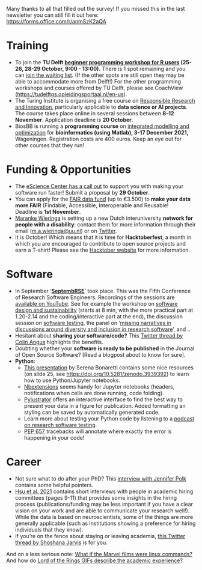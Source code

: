 Many thanks to all that filled out the survey!
If you missed this in the last newsletter you can still fill it out here: https://forms.office.com/r/anmSzK2aQA

# Training
* To join the **TU Delft [beginner programming workshop for R users](https://www.tudelft.nl/en/library/research-data-management/r/training-events/training-for-researchers/data-carpentry-workshop) (25-26, 28-29 October, 9:00 - 13:00).** 
There is 1 spot remaining and you can [join the waiting list](https://www.eventbrite.com/e/data-carpentry-for-social-sciences-online-25-26-28-29-october-tickets-178855841637). 
(If the other spots are still open they may be able to accommodate more from Delft!) 
For the other programming workshops and courses offered by TU Delft, please see CoachView (https://tudelftgs.opleidingsportaal.nl/en-us). 
* The Turing Institute is organising a free course on [Responsible Research and Innovation](https://www.eventsforce.net/turingevents/frontend/reg/thome.csp?pageID=43818&eventID=134), particularly applicable to **data science or AI projects**. 
The course takes place online in several sessions between **8-12 November**. 
Application deadline is **20 October**. 
* BiosBB is running a **programming course** on [integrated modelling and optimization](https://www.biosb.nl/archive-courses/imocourse-2021/) for **bioinformatics (using Matlab), 3-17 December 2021,** Wageningen. 
Registration costs are 400 euros. 
Keep an eye out for other courses that they run!

# Funding & Opportunities
* The [eScience Center has a call out](https://www.esciencecenter.nl/calls-for-proposals/open-call-for-small-scale-initiatives-in-software-performance-optimization/) to support you with making your software run faster! 
Submit a proposal by **29 October**.
* You can apply for the [FAIR data fund](https://data.4tu.nl/info/en/about-your-data/fair-data-fund) (up to €3.500) to **make your data more FAIR** (Findable, Accessible, Interoperable and Reusable!  
Deadline is **1st November**. 
* [Maranke Wieringa](https://www.uu.nl/staff/MAWieringa) is setting up a new Dutch interuniversity **network for people with a disability**: contact them for more information through their email (m.a.wieringa@uu.nl) or on [Twitter](ttps://twitter.com/MarankeWieringa/status/1444206272979554308?). 
* It is October! 
Which means that it is time for **Hacktoberfest**, a month in which you are encouraged to contribute to open source projects and earn a T-shirt! 
Please see the [Hacktober website](https://hacktoberfest.digitalocean.com/) for more information. 

# Software
*	In September ‘**[SeptembRSE](https://septembrse.society-rse.org/)**’ took place. 
This was the Fifth Conference of Research Software Engineers. 
Recordings of the sessions are [available on YouTube](https://www.youtube.com/playlist?list=PL27mQJy8eDHkB1Q9pu8pXpMa1AZtwov6Q). 
See for example the workshop on [software design and sustainability](https://www.youtube.com/watch?v=z_xSsl8iC4g&list=PL27mQJy8eDHkB1Q9pu8pXpMa1AZtwov6Q&index=10) (starts at 8 min, with the more practical part at 1.20-2.14 and the coding/interactive part at the end), the discussion session on [software testing](https://www.youtube.com/watch?v=9084fOirQYo&list=PL27mQJy8eDHkB1Q9pu8pXpMa1AZtwov6Q&index=21), the panel on ‘[missing narratives in discussions around diversity and inclusion in research software](https://youtu.be/tpxCWCTSZUc?t=2014)’, and ..
*	Hesitant about **sharing your software/code?** 
This [Twitter thread by Colin Angus](https://twitter.com/VictimOfMaths/status/1405809689246507010) highlights the benefits.
*	Doubting whether your **software is ready to be published** in the Journal of Open Source Software? 
[Read a blogpost about to know for sure]. 
* **Python**: 
  * [This presentation](https://www.youtube.com/watch?v=QSSgLflyisI&list=PLiX54geLkpPL4brRcYfnekp42PLJi5eEe) by Serena Bonaretti contains some nice resources (on slide 25, see https://doi.org/10.5281/zenodo.3939392) to learn how to use Python/Jupyter notebooks. 
  *	[Nbextensions](https://jupyter-contrib-nbextensions.readthedocs.io/en/latest/) seems handy for Jupyter notebooks (headers, notifications when cells are done running, code folding). 
  *	[Pylustrator](https://pylustrator.readthedocs.io/en/latest/) offers an interactive interface to find the best way to present your data in a figure for publication. Added formatting an styling can be saved by automatically generated code.
  *	Learn more about testing your Python code by listening to a [podcast on research software testing](https://podcastaddict.com/episode/116745171).
  * [PEP 657](https://www.python.org/dev/peps/pep-0657/) tracebacks will annotate where exactly the error is happening in your code! 


# Career
* Not sure what to do after your PhD? This [interview with Jennifer Polk](https://open.spotify.com/episode/5WXJDQBNiiy42D9IBBHyyd?si=WRXeouhCQy-qk6F7qjb9ZA&dl_branch=1) contains some helpful pointers. 
* [Hsu et al. 2021](https://doi.org/10.1126/sciadv.abj2604) contains short interviews with people in academic hiring committees (pages 9-11) that provides some insights in the hiring process (publications/funding may be less important if you have a clear vision on your work and are able to communicate your research well!). While the data is based on neuroscientists, some of the things are more generally applicable (such as institutions showing a preference for hiring individuals that they know).
* If you’re on the fence about staying or leaving academia, [this Twitter thread by Shoshana Jarvis](https://twitter.com/Shoshana_Jarvis/status/1428403324483629060) is for you. 

And on a less serious note: [What if the Marvel films were linux commands?](https://twitter.com/cooperrc84/status/1445489035376353292) 
And how do [Lord of the Rings GIFs describe the academic experience](https://twitter.com/AndrewBarnas/status/1440361521377280002?s=03)?
